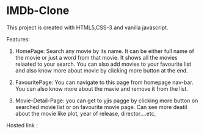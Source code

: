 # IMDb-Clone

This project is created with HTML5,CSS-3 and vanilla javascript.

Features:
1. HomePage: Search any movie by its name. It can be either full name of the movie or just a word from that movie. It shows  all the movies relaated to your search.
            You can also add movies to your favourite list and also know more about movie by clicking more button at the end.


2. FavouritePage: You can navigate to this page from homepage nav-bar.
                  You can also know more about the mavie and remove it from the list.

3. Movie-Detail-Page: you can get to yjis pagge by  clicking more button on searched movie list or on favourite movie page.
                      Can see more deatil about the movie like plot, year of release, director....etc,

Hosted link :
   
